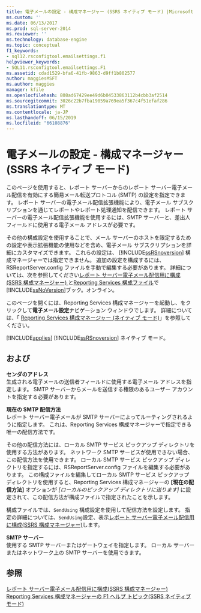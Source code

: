 ```yaml
---
title: 電子メールの設定 - 構成マネージャー (SSRS ネイティブ モード) |Microsoft Docs
ms.custom: ''
ms.date: 06/13/2017
ms.prod: sql-server-2014
ms.reviewer: ''
ms.technology: database-engine
ms.topic: conceptual
f1_keywords:
- sql12.rsconfigtool.emailsettings.f1
helpviewer_keywords:
- SQL11.rsconfigtool.emailsettings.F1
ms.assetid: cdad1529-bfa6-41fb-9863-d9ff1b802577
author: maggiesMSFT
ms.author: maggies
manager: kfile
ms.openlocfilehash: 808ad67429ee49d6b04533863112b4cbb3af2514
ms.sourcegitcommit: 3026c22b7fba19059a769ea5f367c4f51efaf286
ms.translationtype: MT
ms.contentlocale: ja-JP
ms.lasthandoff: 06/15/2019
ms.locfileid: "66108876"
---
```

# <a name="e-mail-settings---configuration-manager-ssrs-native-mode"></a>電子メールの設定 - 構成マネージャー (SSRS ネイティブ モード)
  このページを使用すると、レポート サーバーからのレポート サーバー電子メール配信を有効にする簡易メール転送プロトコル (SMTP) の設定を指定できます。 レポート サーバーの電子メール配信拡張機能により、電子メール サブスクリプションを通じてレポートやレポート処理通知を配信できます。 レポート サーバーの電子メール配信拡張機能を使用するには、SMTP サーバーと、差出人フィールドに使用する電子メール アドレスが必要です。  
  
 その他の構成設定を使用することで、メール サーバーのホストを限定するための設定や表示拡張機能の使用などを含め、電子メール サブスクリプションを詳細にカスタマイズできます。 これらの設定は、 [!INCLUDE[ssRSnoversion](../../includes/ssrsnoversion-md.md)] 構成マネージャーでは指定できません。 追加の設定を構成するには、RSReportServer.config ファイルを手動で編集する必要があります。 詳細については、次を参照してください[レポート サーバー電子メール配信用に構成&#40;SSRS 構成マネージャー&#41; ](../../sql-server/install/configure-a-report-server-for-e-mail-delivery-ssrs-configuration-manager.md)と[Reporting Services 構成ファイル](../report-server/reporting-services-configuration-files.md)で[!INCLUDE[ssNoVersion](../../includes/ssnoversion-md.md)]ブック。オンライン。  
  
 このページを開くには、Reporting Services 構成マネージャーを起動し、をクリックして**電子メール設定**ナビゲーション ウィンドウでします。 詳細については、「 [Reporting Services 構成マネージャー &#40;ネイティブ モード&#41;](../../sql-server/install/reporting-services-configuration-manager-native-mode.md)」を参照してください。  
  
 [!INCLUDE[applies](../../includes/applies-md.md)] [!INCLUDE[ssRSnoversion](../../includes/ssrsnoversion-md.md)] ネイティブ モード。  
  
## <a name="options"></a>および  
 **センダのアドレス**  
 生成される電子メールの送信者フィールドに使用する電子メール アドレスを指定します。 SMTP サーバーからメールを送信する権限のあるユーザー アカウントを指定する必要があります。  
  
 **現在の SMTP 配信方法**  
 レポート サーバー電子メールが SMTP サーバーによってルーティングされるように指定します。 これは、Reporting Services 構成マネージャーで指定できる唯一の配信方法です。  
  
 その他の配信方法には、ローカル SMTP サービス ピックアップ ディレクトリを使用する方法があります。 ネットワーク SMTP サービスが使用できない場合、この配信方法を使用できます。 ローカル SMTP サービス ピックアップ ディレクトリを指定するには、RSReportServer.config ファイルを編集する必要があります。 この構成ファイルを編集してローカル SMTP サービス ピックアップ ディレクトリを使用すると、Reporting Services 構成マネージャーの **[現在の配信方法]** オプションが *[ローカルのピックアップ ディレクトリに送ります]* に設定されて、この配信方法が構成ファイルで指定されたことを示します。  
  
 構成ファイルでは、`SendUsing` 構成設定を使用して配信方法を設定します。 指定の詳細については、`SendUsing`設定、表示[レポート サーバー電子メール配信用に構成&#40;SSRS 構成マネージャー&#41;](../../sql-server/install/configure-a-report-server-for-e-mail-delivery-ssrs-configuration-manager.md)します。  
  
 **SMTP サーバー**  
 使用する SMTP サーバーまたはゲートウェイを指定します。 ローカル サーバーまたはネットワーク上の SMTP サーバーを使用できます。  
  
## <a name="see-also"></a>参照  
 [レポート サーバー電子メール配信用に構成&#40;SSRS 構成マネージャー&#41;](../../sql-server/install/configure-a-report-server-for-e-mail-delivery-ssrs-configuration-manager.md)   
 [Reporting Services 構成マネージャーの F1 ヘルプ トピック&#40;SSRS ネイティブ モード&#41;](../../sql-server/install/reporting-services-configuration-manager-f1-help-topics-ssrs-native-mode.md)  
  
  
